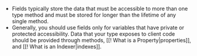 - Fields typically store the data that must be accessible to more than one type method and must be stored for longer than the lifetime of any single method. 
- Generally, you should use fields only for variables that have private or protected accessibility. Data that your type exposes to client code should be provided through methods, [[! What is a Property|properties]], and [[! What is an Indexer|indexes]]. 